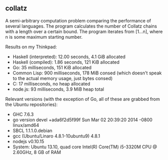 ## collatz

A semi-arbitrary computation problem comparing the performance of
several languages. The program calculates the number of Collatz chains
with a length over a certain bound. The program iterates from [1...n],
where n is some maximum starting number.

Results on my Thinkpad:

* Haskell (interpreted): 12.00 seconds, 4.1 GiB allocated
* Haskell (compiled): 1.86 seconds, 121 KiB allocated
* Go: 35 milliseconds, 151 KiB allocated
* Common Lisp: 900 milliseconds, 178 MiB consed (which doesn't speak
  to the actual memory usage, just bytes consed)
* C: 17 milliseconds, no heap allocated
* node.js: 93 milliseconds, 3.9 MiB heap total

Relevant versions (with the exception of Go, all of these are grabbed
from the Ubuntu repositories):

* GHC 7.6.3
* go version devel +ada6f2d5f99f Sun Mar 02 20:39:20 2014 -0800 linux/amd64
* SBCL 1.1.1.0.debian
* gcc (Ubuntu/Linaro 4.8.1-10ubuntu9) 4.8.1
* nodejs v0.10.15
* System: Ubuntu 13.10, quad core Intel(R) Core(TM) i5-3320M CPU @
  2.60GHz, 8 GB of RAM
 
